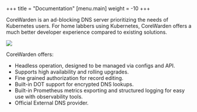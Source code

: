 +++
title = "Documentation"
[menu.main]
  weight = -10
+++

CoreWarden is an ad-blocking DNS server prioritizing the needs of Kubernetes users.
For home labbers using Kubernetes, CoreWarden offers a much better developer
experience compared to existing solutions.

![](/images/title.svg)

CoreWarden offers:

- Headless operation, designed to be managed via configs and API.
- Supports high availability and rolling upgrades.
- Fine grained authorization for record editing.
- Built-in DOT support for encrypted DNS lookups.
- Built-in Prometheus metrics exporting and structured logging for easy use with
  observability tools.
- Official External DNS provider.
